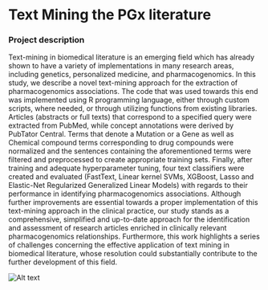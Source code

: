 # Text Mining the PGx literature

### Project description
Text-mining in biomedical literature is an emerging field which has already shown to have a variety of implementations in many research areas, including genetics, personalized medicine, and pharmacogenomics. In this study, we describe a novel text-mining approach for the extraction of pharmacogenomics associations. The code that was used towards this end was implemented using R programming language, either through custom scripts, where needed, or through utilizing functions from existing libraries. Articles (abstracts or full texts) that correspond to a specified query were extracted from PubMed, while concept annotations were derived by PubTator Central. Terms that denote a Mutation or a Gene as well as Chemical compound terms corresponding to drug compounds were normalized and the sentences containing the aforementioned terms were filtered and preprocessed to create appropriate training sets. Finally, after training and adequate hyperparameter tuning, four text classifiers were created and evaluated (FastText, Linear kernel SVMs, XGBoost, Lasso and Elastic-Net Regularized Generalized Linear Models) with regards to their performance in identifying pharmacogenomics associations. Although further improvements are essential towards a proper implementation of this text-mining approach in the clinical practice, our study stands as a comprehensive, simplified and up-to-date approach for the identification and assessment of research articles enriched in clinically relevant pharmacogenomics relationships. Furthermore, this work highlights a series of challenges concerning the effective application of text mining in biomedical literature, whose resolution could substantially contribute to the further development of this field.  


![Alt text](https://github.com/mtpandi/Text-Mining-for-PGx/edit/master/PROJECTlayout.png?raw=true "Title")
